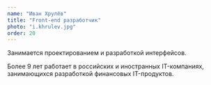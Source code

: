 ```yaml
---
name: "Иван Хрулёв"
title: "Front-end разработчик"
photo: "i.khrulev.jpg"
order: 20
---
```


Занимается проектированием и разработкой интерфейсов.

Более 9 лет работает в российских и иностранных IT-компаниях, занимающихся разработкой финансовых IT-продуктов.